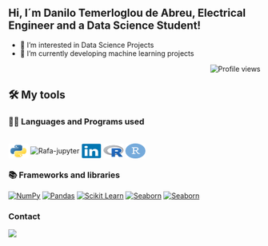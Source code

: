 ## Hi, I´m Danilo Temerloglou de Abreu, Electrical Engineer and a Data Science Student!

- 👀 I’m interested in Data Science Projects
- 🌱 I’m currently developing machine learning projects

 
 <!--<img src="https://komarev.com/ghpvc/?username=I-am-vishalmaurya&label=Profile%20Views&color=0e75b6&style=flat" align='right' alt="vishalmaurya" />-->
 <img src="https://komarev.com/ghpvc/?username=DaniloTAbreu&style=flat-square" alt="Profile views" align='right'/> <a href="https://github.com/DaniloTAbreu"> </a> 
<br/>

<!---
DaniloTAbreu/DaniloTAbreu is a ✨ special ✨ repository because its `README.md` (this file) appears on your GitHub profile.
You can click the Preview link to take a look at your changes.
--->


## 🛠️ My tools

### 👨‍💻 Languages ​​and Programs used

<div style="display: inline_block"><br>
  <img align="center" alt="Rafa-Python" height="30" width="40" src="https://raw.githubusercontent.com/devicons/devicon/master/icons/python/python-original.svg">
  <img align="center" alt="Rafa-jupyter" height="30" width="40" src="https://github.com/jupyter/jupyter.github.io/blob/main/assets/share.png">
  <img align="center" alt="Rafa-linkedin" height="30" width="40" src="https://raw.githubusercontent.com/devicons/devicon/master/icons/linkedin/linkedin-original.svg">
  <img align="center" alt="Rafa-r" height="30" width="40" src="https://raw.githubusercontent.com/devicons/devicon/master/icons/r/r-original.svg">
  <img align="center" alt="Rafa-rstudio" height="30" width="40" src="https://raw.githubusercontent.com/devicons/devicon/master/icons/rstudio/rstudio-original.svg">
</div>

  
 ### :books: Frameworks and libraries 

<p>
    <a href="#"><img alt="NumPy" src="https://img.shields.io/badge/Numpy%20-%23013243.svg?logo=numpy&logoColor=white"></a>
    <a href="#"><img alt="Pandas" src="https://img.shields.io/badge/Pandas%20-%23150458.svg?logo=pandas&logoColor=white"></a>
    <a href="#"><img alt="Scikit Learn" src="https://img.shields.io/badge/Scikit_Learn-ffffff.svg?logo=scikitlearn&logoColor=orange"></a>
    <a href="#"><img alt="Seaborn" src="https://img.shields.io/badge/Seaborn%20-%23013243.svg?logo=seaborn&logoColor=white"></a>
    <a href="#"><img alt="Seaborn" src="https://img.shields.io/badge/PySpark-ffffff.svg?logo=apache-spark&logoColor=orange"></a>
  
</p>


 ### Contact
<div> 
  <a href="https://www.linkedin.com/in/danilo-temerloglou-de-abreu-27182950" target="_blank"><img src="https://img.shields.io/badge/-LinkedIn-%230077B5?style=for-the-badge&logo=linkedin&logoColor=white" target="_blank"></a> 
  
</div>
